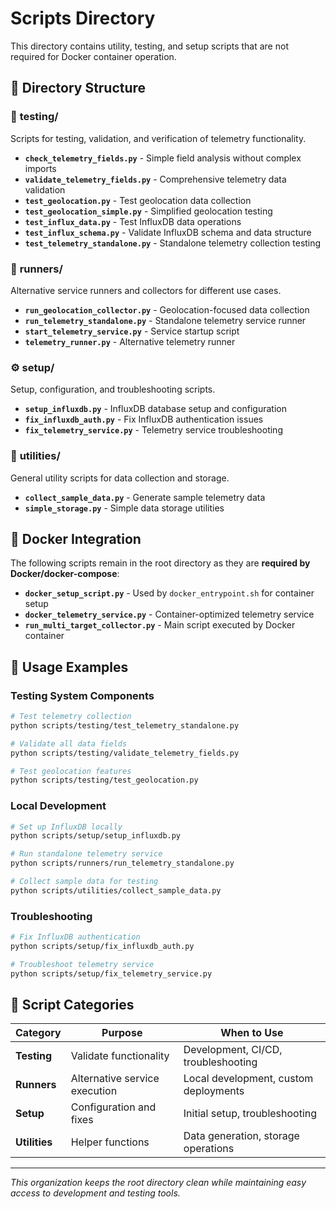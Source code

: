 # Scripts Directory

This directory contains utility, testing, and setup scripts that are not required for Docker container operation.

## 📁 Directory Structure

### 🧪 **testing/**
Scripts for testing, validation, and verification of telemetry functionality.

- **`check_telemetry_fields.py`** - Simple field analysis without complex imports
- **`validate_telemetry_fields.py`** - Comprehensive telemetry data validation
- **`test_geolocation.py`** - Test geolocation data collection
- **`test_geolocation_simple.py`** - Simplified geolocation testing
- **`test_influx_data.py`** - Test InfluxDB data operations
- **`test_influx_schema.py`** - Validate InfluxDB schema and data structure
- **`test_telemetry_standalone.py`** - Standalone telemetry collection testing

### 🏃 **runners/**
Alternative service runners and collectors for different use cases.

- **`run_geolocation_collector.py`** - Geolocation-focused data collection
- **`run_telemetry_standalone.py`** - Standalone telemetry service runner
- **`start_telemetry_service.py`** - Service startup script
- **`telemetry_runner.py`** - Alternative telemetry runner

### ⚙️ **setup/**
Setup, configuration, and troubleshooting scripts.

- **`setup_influxdb.py`** - InfluxDB database setup and configuration
- **`fix_influxdb_auth.py`** - Fix InfluxDB authentication issues
- **`fix_telemetry_service.py`** - Telemetry service troubleshooting

### 🔧 **utilities/**
General utility scripts for data collection and storage.

- **`collect_sample_data.py`** - Generate sample telemetry data
- **`simple_storage.py`** - Simple data storage utilities

## 🐳 **Docker Integration**

The following scripts remain in the root directory as they are **required by Docker/docker-compose**:

- **`docker_setup_script.py`** - Used by `docker_entrypoint.sh` for container setup
- **`docker_telemetry_service.py`** - Container-optimized telemetry service
- **`run_multi_target_collector.py`** - Main script executed by Docker container

## 📖 **Usage Examples**

### Testing System Components
```bash
# Test telemetry collection
python scripts/testing/test_telemetry_standalone.py

# Validate all data fields
python scripts/testing/validate_telemetry_fields.py

# Test geolocation features
python scripts/testing/test_geolocation.py
```

### Local Development
```bash
# Set up InfluxDB locally
python scripts/setup/setup_influxdb.py

# Run standalone telemetry service
python scripts/runners/run_telemetry_standalone.py

# Collect sample data for testing
python scripts/utilities/collect_sample_data.py
```

### Troubleshooting
```bash
# Fix InfluxDB authentication
python scripts/setup/fix_influxdb_auth.py

# Troubleshoot telemetry service
python scripts/setup/fix_telemetry_service.py
```

## 🎯 **Script Categories**

| Category | Purpose | When to Use |
|----------|---------|-------------|
| **Testing** | Validate functionality | Development, CI/CD, troubleshooting |
| **Runners** | Alternative service execution | Local development, custom deployments |
| **Setup** | Configuration and fixes | Initial setup, troubleshooting |
| **Utilities** | Helper functions | Data generation, storage operations |

---

*This organization keeps the root directory clean while maintaining easy access to development and testing tools.*